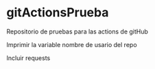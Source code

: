 # gitActionsPrueba

Repositorio de pruebas para las actions de gitHub

Imprimir la variable nombre de usario del repo

Incluir requests
